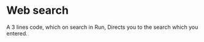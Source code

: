# Web search #

A 3 lines code, which on search in Run,
Directs you to the search which you entered.
